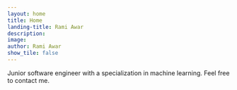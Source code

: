 ```yaml
---
layout: home
title: Home
landing-title: Rami Awar
description: 
image: 
author: Rami Awar
show_tile: false
---
```

Junior software engineer with a specialization in machine learning. Feel free to contact me.